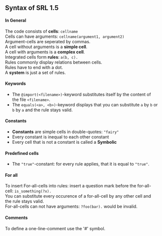 ## Syntax of SRL 1.5
#### In General
The code consists of **cells**: `cellname`<br />
Cells can have arguments: `cellname(argument1, argument2)`<br />
Argument-cells are seperated by commas.<br />
A cell without arguments is a **simple cell**.<br />
A cell with arguments is a **complex cell**.<br />
Integrated cells form **rules**: `a(b, c).`<br />
Rules commonly display relations between cells.<br />
Rules have to end with a dot.<br />
A **system** is just a set of rules.<br />

#### Keywords
- The `@import(<filename>)`-keyword substitutes itself by the content of the file `<filename>`.<br />
- The `equals(<a>, <b>)`-keyword displays that you can substitute `a` by `b` or `b` by `a` and the rule stays valid.<br />

#### Constants
- **Constants** are simple cells in double-quotes: `"fairy"`<br />
- Every constant is inequal to each other constant<br />
- Every cell that is not a constant is called a **Symbolic**<br />

#### Predefined cells
- The `"true"`-constant: for every rule applies, that it is equal to `"true"`.<br />

#### For all
To insert For-all-cells into rules: insert a question mark before the for-all-cell: `is_something(?x).`<br />
You can substitute every occurence of a for-all-cell by any other cell and the rule stays valid.<br />
For-all-cells can not have arguments: `?foo(bar).` would be invalid.<br />

#### Comments
To define a one-line-comment use the '#' symbol.<br />
